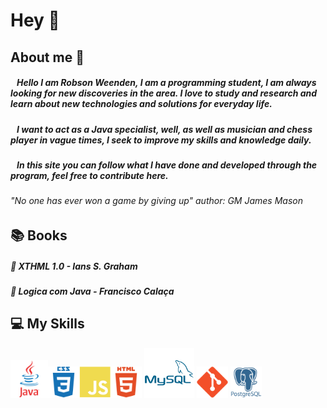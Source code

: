 
# Hey 👋

## About me :hear_no_evil:
##### &nbsp;&nbsp;&nbsp;Hello I am Robson Weenden, I am a programming student, I am always looking for new discoveries in the area. I love to study and research and learn about new technologies and solutions for everyday life. 
##### &nbsp;&nbsp;&nbsp;I want to act as a Java specialist, well, as well as musician and chess player in vague times, I seek to improve my skills and knowledge daily.
##### &nbsp;&nbsp;&nbsp;In this site you can follow what I have done and developed through the program, feel free to contribute here.

###### *"No one has ever won a game by giving up"* author: GM James Mason

## :books: Books
##### :dart: XTHML 1.0 - Ians S. Graham
##### :dart: Logica com Java - Francisco Calaça

##  :computer: My Skills 
<img src="https://github.com/RobWeenden/RobWeenden/blob/main/img/java-original-wordmark.svg" height="60" width="60"><img src="https://github.com/RobWeenden/RobWeenden/blob/main/img/css3-plain-wordmark.svg" height="50" width="50"><img src="https://github.com/RobWeenden/RobWeenden/blob/main/img/javascript-plain.svg" width="50" height="50"><img src="https://github.com/RobWeenden/RobWeenden/blob/main/img/html5-plain-wordmark.svg" height="50" width="50">
<img src="https://github.com/RobWeenden/RobWeenden/blob/main/img/mysql-plain-wordmark.svg" height="80" width="80">
<img src="https://github.com/RobWeenden/RobWeenden/blob/main/img/git-original.svg" height="50" width="50">
<img src="https://github.com/RobWeenden/RobWeenden/blob/main/img/postgresql-plain-wordmark.svg" width="50" height="50">





<!--

## :sunglasses: Connect with Me 

<a href="https://www.linkedin.com/in/robsonweenden/">
<img aling="center" alt="Robson Weenden" height="40" width="90" src="https://raw.githubusercontent.com/devicons/devicon/master/icons/linkedin/linkedin-plain.svg" style="max-width:100%;">
</a>
<a href="https://www.facebook.com/robson.weenden">
<img aling="center" alt="Robson Weenden" height="40" width="90" src="https://github.com/RobWeenden/RobWeenden/blob/main/img/facebook-plain.svg" style="max-width:100%;">
</a>
<a href="https://www.instagram.com/rob_weenden/">
<img aling="center" alt="Robson Weenden" height="40" width="90" src="https://github.com/RobWeenden/RobWeenden/blob/main/img/instagram.svg" style="max-width:100%;">
</a>
**RobWeenden/RobWeenden** is a ✨ _special_ ✨ repository because its `README.md` (this file) appears on your GitHub profile.

Here are some ideas to get you started:

- 🔭 I’m currently working on ...
- 🌱 I’m currently learning ...
- 👯 I’m looking to collaborate on ...
- 🤔 I’m looking for help with ...
- 💬 Ask me about ...
- 📫 How to reach me: ...
- 😄 Pronouns: ...
- ⚡ Fun fact: ...
-->
